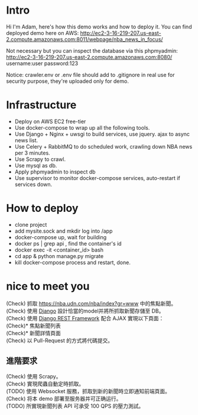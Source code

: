 # Intro
Hi I'm Adam, here's how this demo works and how to deploy it.
You can find deployed demo here on AWS:
http://ec2-3-16-219-207.us-east-2.compute.amazonaws.com:8011/webpage/nba_news_in_focus/

Not necessary but you can inspect the database via this phpmyadmin:
http://ec2-3-16-219-207.us-east-2.compute.amazonaws.com:8080/
username:user
password:123

Notice: crawler.env or .env file should add to .gitignore in real use for security purpose, they're uploaded only for demo.

# Infrastructure
- Deploy on AWS EC2 free-tier
- Use docker-compose to wrap up all the following tools.
- Use Django + Nginx + uwsgi to build services, use jquery. ajax to async news list.
- Use Celery + RabbitMQ to do scheduled work, crawling down NBA news per 3 minutes.
- Use Scrapy to crawl.
- Use mysql as db.
- Apply phpmyadmin to inspect db
- Use supervisor to monitor docker-compose services, auto-restart if services down. 

# How to deploy
 - clone project
 - add mysite.sock and mkdir log into /app 
 - docker-compose up, wait for building
 - docker ps | grep api , find the container's id
 - docker exec -it <container_id> bash
 - cd app & python manage.py migrate
 - kill docker-compose process and restart, done.


# nice to meet you
(Check) 抓取 https://nba.udn.com/nba/index?gr=www 中的焦點新聞。\
(Check) 使用 [Django](https://www.djangoproject.com/) 設計恰當的model并將所抓取新聞存儲至 DB。\
(Check) 使用 [Django REST Framework](http://www.django-rest-framework.org/) 配合 AJAX 實現以下頁面：\
	 (Check)* 焦點新聞列表\
	 (Check)* 新聞詳情頁面\
(Check) 以 Pull-Request 的方式將代碼提交。
	
## 進階要求
(Check) 使用 Scrapy。\
(Check) 實現爬蟲自動定時抓取。\
(TODO) 使用 Websocket 服務，抓取到新的新聞時立即通知前端頁面。\
(Check) 将本 demo 部署至服务器并可正确运行。\
(TODO) 所實現新聞列表 API 可承受 100 QPS 的壓力測試。
